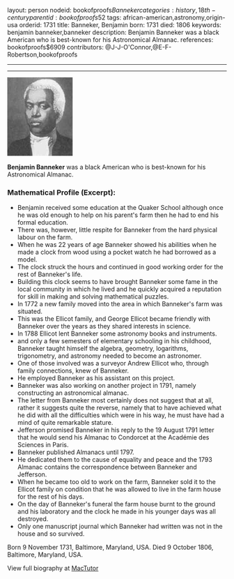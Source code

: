 layout: person
nodeid: bookofproofs$Banneker
categories: history,18th-century
parentid: bookofproofs$52
tags: african-american,astronomy,origin-usa
orderid: 1731
title: Banneker, Benjamin
born: 1731
died: 1806
keywords: benjamin banneker,banneker
description: Benjamin Banneker was a black American who is best-known for his Astronomical Almanac.
references: bookofproofs$6909
contributors: @J-J-O'Connor,@E-F-Robertson,bookofproofs

---



---

![Banneker.jpg](https://github.com/bookofproofs/bookofproofs.github.io/blob/main/_sources/_assets/images/portraits/Banneker.jpg?raw=true)

**Benjamin Banneker** was a black American who is best-known for his Astronomical Almanac.

### Mathematical Profile (Excerpt):
* Benjamin received some education at the Quaker School although once he was old enough to help on his parent's farm then he had to end his formal education.
* There was, however, little respite for Banneker from the hard physical labour on the farm.
* When he was 22 years of age Banneker showed his abilities when he made a clock from wood using a pocket watch he had borrowed as a model.
* The clock struck the hours and continued in good working order for the rest of Banneker's life.
* Building this clock seems to have brought Banneker some fame in the local community in which he lived and he quickly acquired a reputation for skill in making and solving mathematical puzzles.
* In 1772 a new family moved into the area in which Banneker's farm was situated.
* This was the Ellicot family, and George Ellicot became friendly with Banneker over the years as they shared interests in science.
* In 1788 Ellicot lent Banneker some astronomy books and instruments.
* and only a few semesters of elementary schooling in his childhood, Banneker taught himself the algebra, geometry, logarithms, trigonometry, and astronomy needed to become an astronomer.
* One of those involved was a surveyor Andrew Ellicot who, through family connections, knew of Banneker.
* He employed Banneker as his assistant on this project.
* Banneker was also working on another project in 1791, namely constructing an astronomical almanac.
* The letter from Banneker most certainly does not suggest that at all, rather it suggests quite the reverse, namely that to have achieved what he did with all the difficulties which were in his way, he must have had a mind of quite remarkable stature.
* Jefferson promised Banneker in his reply to the 19 August 1791 letter that he would send his Almanac to Condorcet at the Académie des Sciences in Paris.
* Banneker published Almanacs until 1797.
* He dedicated them to the cause of equality and peace and the 1793 Almanac contains the correspondence between Banneker and Jefferson.
* When he became too old to work on the farm, Banneker sold it to the Ellicot family on condition that he was allowed to live in the farm house for the rest of his days.
* On the day of Banneker's funeral the farm house burnt to the ground and his laboratory and the clock he made in his younger days was all destroyed.
* Only one manuscript journal which Banneker had written was not in the house and so survived.

Born 9 November 1731, Baltimore, Maryland, USA. Died 9 October 1806, Baltimore, Maryland, USA.

View full biography at [MacTutor](https://mathshistory.st-andrews.ac.uk/Biographies/Banneker/)
